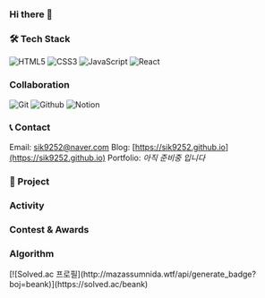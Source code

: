 ### Hi there 👋

<h3>🛠 Tech Stack</h3>

![HTML5](https://img.shields.io/badge/-HTML5-E34F26?style=flat-square&logo=HTML5&logoColor=white)
![CSS3](https://img.shields.io/badge/-CSS3-1572B6?style=flat-square&logo=CSS3&logoColor=white)
![JavaScript](https://img.shields.io/badge/-JavaScript-F7DF1E?style=flat-square&logo=JavaScript&logoColor=white)
![React](https://img.shields.io/badge/-React-61DAFB?style=flat-square&logo=React&logoColor=white)

<!-- ![TypeScript](https://img.shields.io/badge/-TypeScript-3178C6?style=flat-square&logo=TypeScript&logoColor=white)
![Svelte](https://img.shields.io/badge/-Svelte-FF3E00?style=flat-square&logo=Svelte&logoColor=white) -->

<h3>Collaboration</h3>

![Git](https://img.shields.io/badge/-Git-F05032?style=flat-square&logo=Git&logoColor=white)
![Github](https://img.shields.io/badge/-Github-181717?style=flat-square&logo=Github&logoColor=white)
![Notion](https://img.shields.io/badge/-Notion-000000?style=flat-square&logo=Notion&logoColor=white)

<h3>📞 Contact</h3>

Email: sik9252@naver.com
Blog: [https://sik9252.github.io](https://sik9252.github.io)
Portfolio: *아직 준비중 입니다*
  

<h3>📌 Project</h3>


<h3>Activity</h3>


<h3>Contest & Awards</h3>


<h3>Algorithm</h3>

<span>
[![Solved.ac
프로필](http://mazassumnida.wtf/api/generate_badge?boj=beank)](https://solved.ac/beank)
</span>
